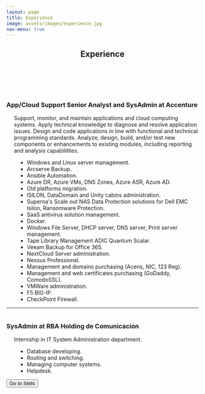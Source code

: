 ```yaml
---
layout: page
title: Experience
image: assets/images/experience.jpg
nav-menu: true
---
```


<!-- Main -->
<div id="main" class="alt">

<!-- Experience -->
<section id="one">
	<div class="inner">
		<header class="major">
			<h1>Experience</h1>
		</header>
		<br>

<!-- Content -->
<!-- Accenture -->
<div class="10u 12u$(small)">
<p style="margin-left: 400px"><span class="image right"><img src="{% link assets/images/logoaccenture.png %}" alt="" /></span></p>
		<p>
		<h3>App/Cloud Support Senior Analyst and SysAdmin at Accenture</h3>
		<p style="margin-left: 20px">Support, monitor, and maintain applications and cloud computing systems. Apply technical knowledge to diagnose and resolve application issues. Design and code applications in line with functional and technical programming standards. Analyze, design, build, and/or test new components or enhancements to existing modules, including reporting and analysis capabilitites. 
		</p>
		</p>
		<ul style="margin-left: 30px">
			<li>Windows and Linux server management.</li>
			<li>Arcserve Backup.</li>
			<li>Ansible Automation.</li>
			<li>Azure DR, Azure VMs, DNS Zones, Azure ASR, Azure AD.</li>
			<li>Old platforms migration.</li>
			<li>ISILON, DataDomain and Unity cabins administration.</li>
			<li>Superna's Scale out NAS Data Protection solutions for Dell EMC Isilon, Ransomware Protection.</li>
			<li>SaaS antivirus solution management.</li>
			<li>Docker.</li>
			<li>Windows File Server, DHCP server, DNS server, Print server management.</li>
			<li>Tape Library Management ADIC Quantum Scalar.</li>
			<li>Veeam Backup for Office 365.</li>
			<li>NextCloud Server administration.</li>
			<li>Nessus Professional.</li>
			<li>Management and domains purchasing (Acens, NIC, 123 Reg).</li>
			<li>Management and web certificates purchasing (GoDaddy, ComodoSSL).</li>
			<li>VMWare administration.</li>
			<li>F5 BIG-IP.</li>
			<li>CheckPoint Firewall.</li>
		</ul>
</div>
<!-- End Accenture -->
<hr>

<!-- Internship Description -->
<div class="10u 12u$(small)">
<p style="margin-left: 400px"><span class="image right"><img src="{% link assets/images/rba.png %}" alt="" /></span>
		<h3>SysAdmin at RBA Holding de Comunicación</h3>
		<p style="margin-left: 20px">Internship in IT System Administration department.</p>
		<ul style="margin-left: 30px">
			<li>Database developing.</li>
			<li>Routing and switching.</li>
			<li>Managing computer systems.</li>
			<li>Helpdesk.</li>
		</ul>
		</p>
</div>
<!-- End Internship Description -->

<!-- Go to Skills button -->
<form action="https://rferran.github.io/skills.html">
    <input type="submit" value="Go to Skills" />
</form>
<!-- End go to skills button -->